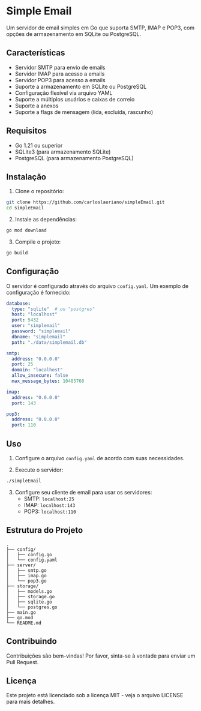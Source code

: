 # Simple Email

Um servidor de email simples em Go que suporta SMTP, IMAP e POP3, com opções de armazenamento em SQLite ou PostgreSQL.

## Características

- Servidor SMTP para envio de emails
- Servidor IMAP para acesso a emails
- Servidor POP3 para acesso a emails
- Suporte a armazenamento em SQLite ou PostgreSQL
- Configuração flexível via arquivo YAML
- Suporte a múltiplos usuários e caixas de correio
- Suporte a anexos
- Suporte a flags de mensagem (lida, excluída, rascunho)

## Requisitos

- Go 1.21 ou superior
- SQLite3 (para armazenamento SQLite)
- PostgreSQL (para armazenamento PostgreSQL)

## Instalação

1. Clone o repositório:
```bash
git clone https://github.com/carloslauriano/simpleEmail.git
cd simpleEmail
```

2. Instale as dependências:
```bash
go mod download
```

3. Compile o projeto:
```bash
go build
```

## Configuração

O servidor é configurado através do arquivo `config.yaml`. Um exemplo de configuração é fornecido:

```yaml
database:
  type: "sqlite"  # ou "postgres"
  host: "localhost"
  port: 5432
  user: "simplemail"
  password: "simplemail"
  dbname: "simplemail"
  path: "./data/simplemail.db"

smtp:
  address: "0.0.0.0"
  port: 25
  domain: "localhost"
  allow_insecure: false
  max_message_bytes: 10485760

imap:
  address: "0.0.0.0"
  port: 143

pop3:
  address: "0.0.0.0"
  port: 110
```

## Uso

1. Configure o arquivo `config.yaml` de acordo com suas necessidades.

2. Execute o servidor:
```bash
./simpleEmail
```

3. Configure seu cliente de email para usar os servidores:
   - SMTP: `localhost:25`
   - IMAP: `localhost:143`
   - POP3: `localhost:110`

## Estrutura do Projeto

```
.
├── config/
│   ├── config.go
│   └── config.yaml
├── server/
│   ├── smtp.go
│   ├── imap.go
│   └── pop3.go
├── storage/
│   ├── models.go
│   ├── storage.go
│   ├── sqlite.go
│   └── postgres.go
├── main.go
├── go.mod
└── README.md
```

## Contribuindo

Contribuições são bem-vindas! Por favor, sinta-se à vontade para enviar um Pull Request.

## Licença

Este projeto está licenciado sob a licença MIT - veja o arquivo LICENSE para mais detalhes. 




<!-- beleza quero que meu sistema "Simple Email" seja um servidor de smtp, imap e pop3 lavando os email ou sqlite ou postegra dependendo da configuração feito em go -->